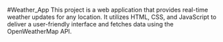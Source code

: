 #Weather_App
 This project is a web application that provides real-time weather updates for any location. It utilizes HTML, CSS, and JavaScript to deliver a user-friendly interface and fetches data using the OpenWeatherMap API.
